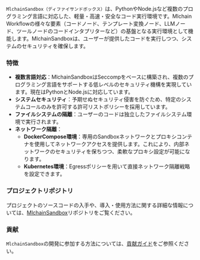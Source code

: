 `MlchainSandbox（ディファイサンドボックス）`は、PythonやNode.jsなど複数のプログラミング言語に対応した、軽量・高速・安全なコード実行環境です。Mlchain Workflowの様々な要素（コードノード、テンプレート変換ノード、LLMノード、ツールノードのコードインタプリターなど）の基盤となる実行環境として機能します。MlchainSandboxは、ユーザーが提供したコードを実行しつつ、システムのセキュリティを確保します。

### 特徴
- **複数言語対応**：MlchainSandboxはSeccompをベースに構築され、複数のプログラミング言語をサポートする低レベルのセキュリティ機構を実現しています。現在はPythonとNode.jsに対応しています。
- **システムセキュリティ**：予期せぬセキュリティ侵害を防ぐため、特定のシステムコールのみを許可する許可リストポリシーを採用しています。
- **ファイルシステムの隔離**：ユーザーのコードは独立したファイルシステム環境で実行されます。
- **ネットワーク隔離**：
    - **DockerCompose環境**：専用のSandboxネットワークとプロキシコンテナを使用してネットワークアクセスを提供します。これにより、内部ネットワークのセキュリティを保ちつつ、柔軟なプロキシ設定が可能になります。
    - **Kubernetes環境**：Egressポリシーを用いて直接ネットワーク隔離戦略を設定できます。

### プロジェクトリポジトリ
プロジェクトのソースコードの入手や、導入・使用方法に関する詳細な情報については、[MlchainSandbox](https://github.com/mlchain/mlchain-sandbox)リポジトリをご覧ください。

### 貢献
`MlchainSandbox`の開発に参加する方法については、[貢献ガイド](contribution.md)をご参照ください。

